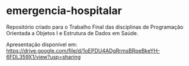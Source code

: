 # emergencia-hospitalar
 Repositório criado para o Trabalho Final das disciplinas de Programação Orientada a Objetos I e Estrutura de Dados em Saúde.
 

 Apresentação disponível em: https://drive.google.com/file/d/1oEPDU4ADgRrmsBRpeBkeYH-6FDL359X1/view?usp=sharing
 
